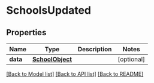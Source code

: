 # SchoolsUpdated

## Properties
Name | Type | Description | Notes
------------ | ------------- | ------------- | -------------
**data** | [**SchoolObject**](SchoolObject.md) |  | [optional] 

[[Back to Model list]](README.md#documentation-for-models) [[Back to API list]](README.md#documentation-for-api-endpoints) [[Back to README]](README.md)


